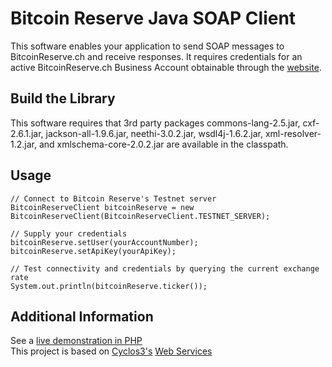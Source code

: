 Bitcoin Reserve Java SOAP Client
================================

This software enables your application to send SOAP messages to BitcoinReserve.ch and receive responses.
It requires credentials for an active BitcoinReserve.ch Business Account obtainable through the 
[website](https://bitcoinreserve.ch).

Build the Library
-----------------

This software requires that 3rd party packages commons-lang-2.5.jar, cxf-2.6.1.jar, jackson-all-1.9.6.jar, 
neethi-3.0.2.jar, wsdl4j-1.6.2.jar, xml-resolver-1.2.jar, and xmlschema-core-2.0.2.jar are available in the classpath.

Usage
-----

	// Connect to Bitcoin Reserve's Testnet server
    BitcoinReserveClient bitcoinReserve = new BitcoinReserveClient(BitcoinReserveClient.TESTNET_SERVER);
    
    // Supply your credentials
    bitcoinReserve.setUser(yourAccountNumber);
    bitcoinReserve.setApiKey(yourApiKey);
    
    // Test connectivity and credentials by querying the current exchange rate
    System.out.println(bitcoinReserve.ticker());

Additional Information
----------------------


See a [live demonstration in PHP](https://testnet.bitcoinreserve.ch/demo)  
This project is based on [Cyclos3's](http://www.cyclos.org/cyclos3/features/) 
[Web Services](http://www.cyclos.org/wiki/index.php/Web_services)  



